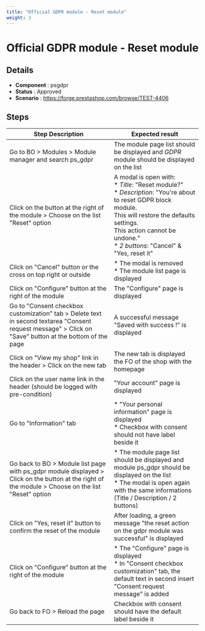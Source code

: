 ```yaml
---
title: "Official GDPR module - Reset module"
weight: 3
---
```


# Official GDPR module - Reset module
## Details
* **Component** : psgdpr
* **Status** : Approved
* **Scenario** : https://forge.prestashop.com/browse/TEST-4406

## Steps
| Step Description | Expected result |
| ----- | ----- |
| Go to BO > Modules > Module manager and search ps_gdpr | The module page list should be displayed and *GDPR* module should be displayed on the list |
| Click on the button at the right of the module > Choose on the list "Reset" option | A modal is open with:<br> * *Title*: "Reset module?"<br> * *Description*: "You're about to reset GDPR block module.<br>This will restore the defaults settings.<br>This action cannot be undone."<br> * *2 buttons*: "Cancel" & "Yes, reset it" |
| Click on "Cancel" button or the cross on top right or outside | * The modal is removed<br> * The module list page is displayed |
| Click on "Configure" button at the right of the module | The "Configure" page is displayed |
| Go to "Consent checkbox customization" tab > Delete text in second textarea "Consent request message" > Click on "Save" button at the bottom of the page | A successful message "Saved with success !" is displayed |
| Click on "View my shop" link in the header > Click on the new tab | The new tab is displayed the FO of the shop with the homepage |
| Click on the user name link in the header (should be logged with pre-condition) | "Your account" page is displayed |
| Go to "Information" tab | * "Your personal information" page is displayed<br> * Checkbox with consent should not have label beside it |
| Go back to BO > Module list page with ps_gdpr module displayed > Click on the button at the right of the module > Choose on the list "Reset" option | * The module page list should be displayed and module ps_gdpr should be displayed on the list<br> * The modal is open again with the same informations (Title / Description / 2 buttons) |
| Click on "Yes, reset it" button to confirm the reset of the module | After loading, a green message "the reset action on the gdpr module was successful" is displayed |
| Click on "Configure" button at the right of the module | * The "Configure" page is displayed<br> * In "Consent checkbox customization" tab, the default text in second insert "Consent request message" is added |
| Go back to FO > Reload the page | Checkbox with consent should have the default label beside it |